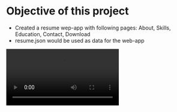 # Objective of this project
- Created a resume wep-app with following pages: About, Skills, Education, Contact, Download
- resume.json would be used as data for the web-app

![Demo](https://user-images.githubusercontent.com/47273243/114428662-173d4800-9bda-11eb-8ae9-7f1ae574bdf4.mov)




